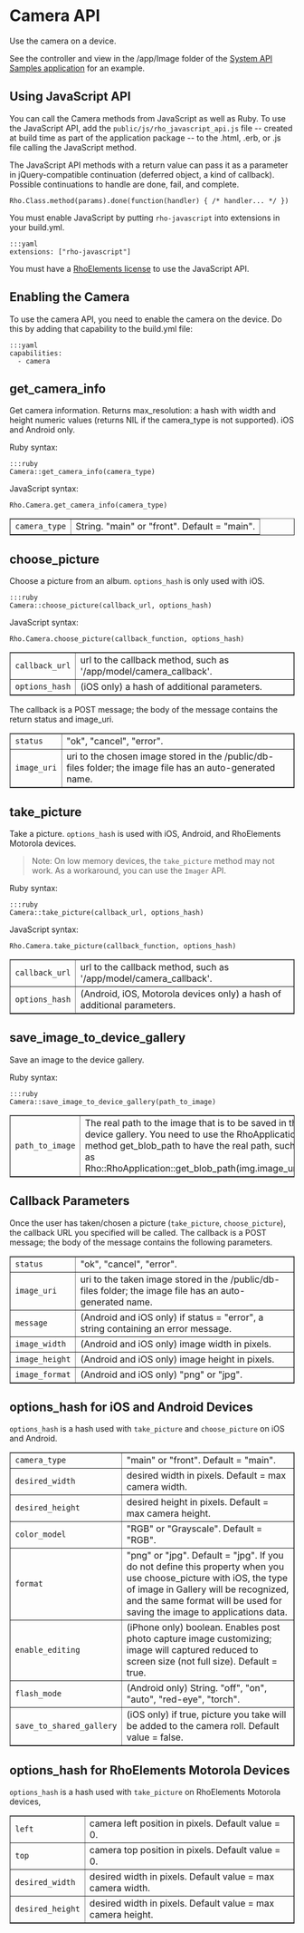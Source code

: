 # Camera API

Use the camera on a device. 

See the controller and view in the /app/Image folder of the [System API Samples application](https://github.com/rhomobile/rhodes-system-api-samples/blob/master/app/Image/controller.rb) for an example.

## Using JavaScript API

You can call the Camera methods from JavaScript as well as Ruby. To use the JavaScript API, add the `public/js/rho_javascript_api.js` file -- created at build time as part of the application package -- to the .html, .erb, or .js file calling the JavaScript method.

The JavaScript API methods with a return value can pass it as a parameter in jQuery-compatible continuation (deferred object, a kind of callback). Possible continuations to handle are done, fail, and complete.

	Rho.Class.method(params).done(function(handler) { /* handler... */ })

You must enable JavaScript by putting `rho-javascript` into extensions in your build.yml.

	:::yaml
	extensions: ["rho-javascript"]

You must have a [RhoElements license](../rhoelements/licensing) to use the JavaScript API.

## Enabling the Camera

To use the camera API, you need to enable the camera on the device. Do this by adding that capability to the build.yml file:

	:::yaml
	capabilities:
	  - camera

## get_camera_info

Get camera information. Returns max_resolution: a hash with width and height numeric values (returns NIL if the camera_type is not supported). iOS and Android only.

Ruby syntax:

	:::ruby
	Camera::get_camera_info(camera_type)

JavaScript syntax:

	Rho.Camera.get_camera_info(camera_type)

<table border="1">
<tr>
	<td><code>camera_type</code></td>
	<td>String. "main" or "front". Default = "main".</td>
</tr>
</table>

## choose_picture

Choose a picture from an album. `options_hash` is only used with iOS.

	:::ruby
	Camera::choose_picture(callback_url, options_hash)

JavaScript syntax:

	Rho.Camera.choose_picture(callback_function, options_hash)

<table border="1">
<tr>
	<td><code>callback_url</code></td>
	<td>url to the callback method, such as '/app/model/camera_callback'. </td>
</tr>
<tr>
	<td><code>options_hash</code></td>
	<td>(iOS only) a hash of additional parameters.</td>
</tr>
</table>

The callback is a POST message; the body of the message contains the return status and image_uri.

<table border="1">
<tr>
	<td><code>status</code></td>
	<td>"ok", "cancel", "error".</td>
</tr>
<tr>
	<td><code>image_uri</code></td>
	<td>uri to the chosen image stored in the /public/db-files folder; the image file has an auto-generated name.</td>
</tr>
</table>

## take_picture
Take a picture. `options_hash` is used with iOS, Android, and RhoElements Motorola devices.

> Note: On low memory devices, the `take_picture` method may not work. As a workaround, you can use the `Imager` API.

Ruby syntax:

	:::ruby
	Camera::take_picture(callback_url, options_hash)

JavaScript syntax:

	Rho.Camera.take_picture(callback_function, options_hash)

<table border="1">
<tr>
	<td><code>callback_url</code></td>
	<td>url to the callback method, such as '/app/model/camera_callback'.</td>
</tr>
<tr>
	<td><code>options_hash</code></td>
	<td>(Android, iOS, Motorola devices only) a hash of additional parameters.</td>
</tr>
</table>

## save_image_to_device_gallery

Save an image to the device gallery.

Ruby syntax:

	:::ruby
	Camera::save_image_to_device_gallery(path_to_image)

<table border="1">
<tr>
	<td><code>path_to_image</code></td>
	<td>The real path to the image that is to be saved in the device gallery. You need to use the RhoApplication method get_blob_path to have the real path, such as Rho::RhoApplication::get_blob_path(img.image_uri).</td>
</tr>
</table>

## Callback Parameters

Once the user has taken/chosen a picture (`take_picture`, `choose_picture`), the callback URL you specified will be called. The callback is a POST message; the body of the message contains the following parameters.

<table border="1">
<tr>
	<td><code>status</code></td>
	<td>"ok", "cancel", "error".</td>
</tr>
<tr>
	<td><code>image_uri</code></td>
	<td>uri to the taken image stored in the /public/db-files folder; the image file has an auto-generated name.</td>
</tr>
<tr>
	<td><code>message</code></td>
	<td>(Android and iOS only) if status = "error", a string containing an error message.</td>
</tr>
<tr>
	<td><code>image_width</code></td>
	<td>(Android and iOS only) image width in pixels.</td>
</tr>
<tr>
	<td><code>image_height</code></td>
	<td>(Android and iOS only) image height in pixels.</td>
</tr>
<tr>
	<td><code>image_format</code></td>
	<td>(Android and iOS only) "png" or "jpg".</td>
</tr>
</table>

## options_hash for iOS and Android Devices

`options_hash` is a hash used with `take_picture` and `choose_picture` on iOS and Android.

<table border="1">
<tr>
	<td><code>camera_type</code></td>
	<td>"main" or "front". Default = "main".</td>
</tr>
<tr>
	<td><code>desired_width</code></td>
	<td>desired width in pixels. Default = max camera width.</td>
</tr>
<tr>
	<td><code>desired_height</code></td>
	<td>desired height in pixels. Default = max camera height.</td>
</tr>
<tr>
	<td><code>color_model</code></td>
	<td>"RGB" or "Grayscale". Default = "RGB".</td>
</tr>
<tr>
	<td><code>format</code></td>
	<td>"png" or "jpg". Default = "jpg". If you do not define this property when you use choose_picture with iOS, the type of image in Gallery will be recognized, and the same format will be used for saving the image to applications data.</td>
</tr>
<tr>
	<td><code>enable_editing</code></td>
	<td>(iPhone only) boolean. Enables post photo capture image customizing; image will captured reduced to screen size (not full size). Default = true.</td>
</tr>
<tr>
	<td><code>flash_mode</code></td>
	<td>(Android only) String. "off", "on", "auto", "red-eye", "torch".</td>
</tr>
<tr>
	<td><code>save_to_shared_gallery</code></td>
	<td>(iOS only) if true, picture you take will be added to the camera roll. Default value = false.</td>
</tr>
</table>

## options_hash for RhoElements Motorola Devices

`options_hash` is a hash used with `take_picture` on RhoElements Motorola devices, 

<table border="1">
<tr>
	<td><code>left</code></td>
	<td>camera left position in pixels. Default value = 0.</td>
</tr>
<tr>
	<td><code>top</code></td>
	<td>camera top position in pixels. Default value = 0.</td>
</tr>
<tr>
	<td><code>desired_width</code></td>
	<td>desired width in pixels. Default value = max camera width.</td>
</tr>
<tr>
	<td><code>desired_height</code></td>
	<td>desired width in pixels. Default value = max camera height.</td>
</tr>
</table>